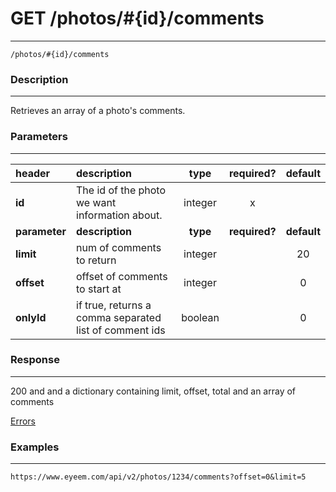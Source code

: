 # GET /photos/#{id}/comments  
***
`/photos/#{id}/comments`

### Description
***
Retrieves an array of a photo's comments.

### Parameters
***

|header| description| type |required? |default|
|:---------|:--------------|:----------:|:------------:|:------------:|
|**id**|The id of the photo we want information about.|integer|x||
|**parameter**| **description**| **type** |**required?** |**default**|
|**limit**|num of comments to return|integer||20|
|**offset**|offset of comments to start at|integer||0|
|**onlyId**|if true, returns a comma separated list of comment ids|boolean||0|

### Response
***


200 and and a dictionary containing limit, offset, total and an array of comments

[Errors](../../resources/errors.md)

### Examples
***

`https://www.eyeem.com/api/v2/photos/1234/comments?offset=0&limit=5`




 